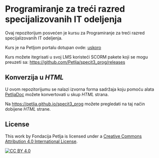 # Programiranje za treći razred specijalizovanih IT odeljenja

Ovaj repozitorijum posvećen je kursu za Programiranje za treći razred specijalizovanih IT odeljenja. 

Kurs je na Petljom portalu dotupan ovde: [uskoro](https://petlja.org/)

Kurs možete itegrisati u svoj LMS koristeći SCORM pakete koji se mogu preuzeti sa: https://github.com/Petlja/specit3_prog/releases

## Konverzija u *HTML*

U ovom repozitorijumu se nalazi izvorna forma sadržaja koju pomoću alata [PetljaDoc](https://github.com/Petlja/PetljaDoc) možete konvertovati u skup *HTML* strana.

Na https://petlja.github.io/specit3_prog možete pregledati na taj način dobijene *HTML* strane.

## License

This work by Fondacija Petlja is licensed under a
[Creative Commons Attribution 4.0 International License][cc-by].

[![CC BY 4.0][cc-by-image]][cc-by]

[cc-by]: http://creativecommons.org/licenses/by/4.0/
[cc-by-image]: https://i.creativecommons.org/l/by/4.0/88x31.png